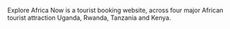 Explore Africa Now is a tourist booking website, across four major African tourist attraction Uganda, Rwanda, Tanzania and Kenya.
